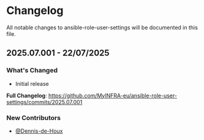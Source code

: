 # Changelog

All notable changes to ansible-role-user-settings will be documented in this file.

## 2025.07.001 - 22/07/2025

### What's Changed

- Initial release

**Full Changelog**: https://github.com/MyINFRA-eu/ansible-role-user-settings/commits/2025.07.001

### New Contributors
- [@Dennis-de-Houx](https://github.com/orgs/MyINFRA-eu/people/Dennis-de-Houx)

